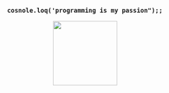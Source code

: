 <div align="center">
<h3>
  <p><code>cosnole.loq('programming is my passion");;</p></code></p>
</h3>
</div>

<div align="center">
  <img width="145px" src="https://i.pinimg.com/originals/71/0f/da/710fda642bedd21a8279e3c1899f11e8.gif">
</div>
